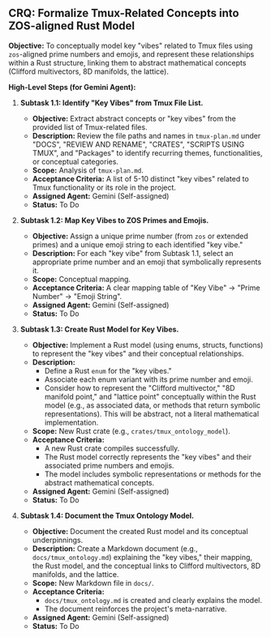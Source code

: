 ## CRQ: Formalize Tmux-Related Concepts into ZOS-aligned Rust Model

**Objective:** To conceptually model key "vibes" related to Tmux files using `zos`-aligned prime numbers and emojis, and represent these relationships within a Rust structure, linking them to abstract mathematical concepts (Clifford multivectors, 8D manifolds, the lattice).

**High-Level Steps (for Gemini Agent):**

1.  **Subtask 1.1: Identify "Key Vibes" from Tmux File List.**
    *   **Objective:** Extract abstract concepts or "key vibes" from the provided list of Tmux-related files.
    *   **Description:** Review the file paths and names in `tmux-plan.md` under "DOCS", "REVIEW AND RENAME", "CRATES", "SCRIPTS USING TMUX", and "Packages" to identify recurring themes, functionalities, or conceptual categories.
    *   **Scope:** Analysis of `tmux-plan.md`.
    *   **Acceptance Criteria:** A list of 5-10 distinct "key vibes" related to Tmux functionality or its role in the project.
    *   **Assigned Agent:** Gemini (Self-assigned)
    *   **Status:** To Do

2.  **Subtask 1.2: Map Key Vibes to ZOS Primes and Emojis.**
    *   **Objective:** Assign a unique prime number (from `zos` or extended primes) and a unique emoji string to each identified "key vibe."
    *   **Description:** For each "key vibe" from Subtask 1.1, select an appropriate prime number and an emoji that symbolically represents it.
    *   **Scope:** Conceptual mapping.
    *   **Acceptance Criteria:** A clear mapping table of "Key Vibe" -> "Prime Number" -> "Emoji String".
    *   **Assigned Agent:** Gemini (Self-assigned)
    *   **Status:** To Do

3.  **Subtask 1.3: Create Rust Model for Key Vibes.**
    *   **Objective:** Implement a Rust model (using enums, structs, functions) to represent the "key vibes" and their conceptual relationships.
    *   **Description:**
        *   Define a Rust `enum` for the "key vibes."
        *   Associate each enum variant with its prime number and emoji.
        *   Consider how to represent the "Clifford multivector," "8D manifold point," and "lattice point" conceptually within the Rust model (e.g., as associated data, or methods that return symbolic representations). This will be abstract, not a literal mathematical implementation.
    *   **Scope:** New Rust crate (e.g., `crates/tmux_ontology_model`).
    *   **Acceptance Criteria:**
        *   A new Rust crate compiles successfully.
        *   The Rust model correctly represents the "key vibes" and their associated prime numbers and emojis.
        *   The model includes symbolic representations or methods for the abstract mathematical concepts.
    *   **Assigned Agent:** Gemini (Self-assigned)
    *   **Status:** To Do

4.  **Subtask 1.4: Document the Tmux Ontology Model.**
    *   **Objective:** Document the created Rust model and its conceptual underpinnings.
    *   **Description:** Create a Markdown document (e.g., `docs/tmux_ontology.md`) explaining the "key vibes," their mapping, the Rust model, and the conceptual links to Clifford multivectors, 8D manifolds, and the lattice.
    *   **Scope:** New Markdown file in `docs/`.
    *   **Acceptance Criteria:**
        *   `docs/tmux_ontology.md` is created and clearly explains the model.
        *   The document reinforces the project's meta-narrative.
    *   **Assigned Agent:** Gemini (Self-assigned)
    *   **Status:** To Do
